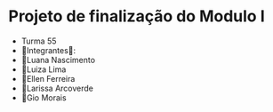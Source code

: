 # Projeto de finalização do Modulo I
- Turma 55
- 🌼Integrantes🌼:
- 🌼Luana Nascimento
- 🌼Luiza Lima
- 🌼Ellen Ferreira
- 🌼Larissa Arcoverde
- 🌼Gio Morais
